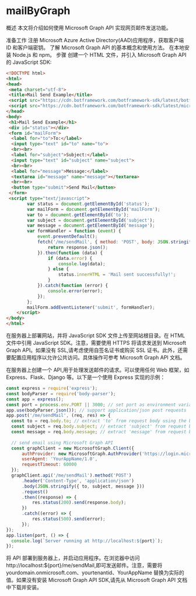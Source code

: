 # mailByGraph

概述
本文将介绍如何使用 Microsoft Graph API 实现网页邮件发送功能。

准备工作
注册 Microsoft Azure Active Directory(AAD)应用程序，获取客户端 ID 和客户端密钥。
了解 Microsoft Graph API 的基本概念和使用方法。
在本地安装 Node.js 和 npm。
步骤
创建一个 HTML 文件，并引入 Microsoft Graph API 的 JavaScript SDK:

```html
<!DOCTYPE html>
<html>
<head>
 <meta charset="utf-8">
 <title>Mail Send Example</title>
 <script src="https://cdn.botframework.com/botframework-sdk/latest/botframework-sdk.js"></script>
 <script src="https://cdn.botframework.com/botframework-sdk/latest/microsoftgraph.js"></script>
</head>
<body>
 <h1>Mail Send Example</h1>
 <div id="status"></div>
 <form id="mailForm">
  <label for="to">To:</label>
  <input type="text" id="to" name="to">
  <br><br>
  <label for="subject">Subject:</label>
  <input type="text" id="subject" name="subject">
  <br><br>
  <label for="message">Message:</label>
  <textarea id="message" name="message"></textarea>
  <br><br>
  <button type="submit">Send Mail</button>
 </form>
 <script type="text/javascript">
        var status = document.getElementById('status');
        var mailForm = document.getElementById('mailForm');
        var to = document.getElementById('to');
        var subject = document.getElementById('subject');
        var message = document.getElementById('message');
        var formHandler = function (event) {
            event.preventDefault();
            fetch('/me/sendMail', { method: 'POST', body: JSON.stringify({ to: to.value, subject: subject.value, message: message.value }) }).then(function (response) {
                return response.json();
            }).then(function (data) {
                if (data.error) {
                    console.log(data);
                } else {
                    status.innerHTML = 'Mail sent successfully!';
                }
            }).catch(function (error) {
                console.error(error);
            });
        };
        mailForm.addEventListener('submit', formHandler);
    </script>
</body>
</html>
```
    
在服务器上部署网站，并将 JavaScript SDK 文件上传至网站根目录。在 HTML 文件中引用 JavaScript SDK。注意，需要使用 HTTPS 将请求发送到 Microsoft Graph API。如果没有 SSL,请考虑使用自签名证书或购买 SSL 证书。此外，还需要配置应用程序以允许公共访问。具体操作可参考 Microsoft Graph API 文档。

在服务器上创建一个 API,用于处理发送邮件的请求。可以使用任何 Web 框架，如 Express、Flask、Django 等。以下是一个使用 Express 实现的示例：
        
```javascript
const express = require('express');
const bodyParser = require('body-parser');
const app = express();
const port = process.env.PORT || 3000; // set port as environment variable or default to 3000
app.use(bodyParser.json()); // support application/json post requests
app.post('/me/sendMail', (req, res) => {
  const to = req.body.to; // extract 'to' from request body using the body-parser library
  const subject = req.body.subject; // extract 'subject' from request body using the body-parser library
  const message = req.body.message; // extract 'message' from request body using the body-parser library
  
  // send email using Microsoft Graph API
  const graphClient = new MicrosoftGraph.Client({
      authProvider: new MicrosoftGraph.AuthProvider('https://login.microsoftonline.com/yourdomain.onmicrosoft.com/yourtenantid/oauth2_client_id'),
      userAgent: 'YourAppName/1.0',
      requestTimeout: 60000
  });
  graphClient.api('/me/sendMail').method('POST')
      .header('Content-Type', 'application/json')
      .body(JSON.stringify({ to, subject, message }))
      .request()
      .then((response) => {
          res.status(200).send(response.body);
      })
      .catch((error) => {
          res.status(500).send(error);
      });
});
app.listen(port, () => {
  console.log(`Server running at http://localhost:${port}`);
});
```
    
将 API 部署到服务器上，并启动应用程序。在浏览器中访问 http://localhost:${port}/me/sendMail,即可发送邮件。注意，需要将 yourdomain.onmicrosoft.com、yourtenantid、YourAppName 替换为实际的值。如果没有安装 Microsoft Graph API SDK,请先从 Microsoft Graph API 文档中下载并安装。
